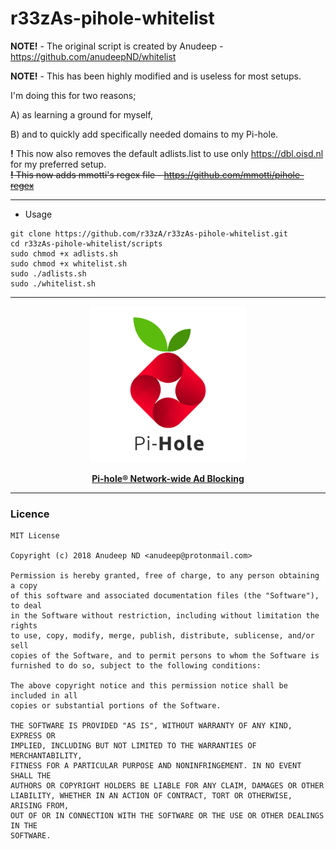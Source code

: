 # r33zAs-pihole-whitelist



**NOTE!** - The original script is created by Anudeep - https://github.com/anudeepND/whitelist

**NOTE!**  - This has been highly modified and is useless for most setups. 



I'm doing this for two reasons; 

A) as learning a ground for myself,

B) and to quickly add specifically needed domains to my Pi-hole.



**!** This now also removes the default adlists.list to use only <https://dbl.oisd.nl> for my preferred setup.  
~~**!** This now adds mmotti's regex file - https://github.com/mmotti/pihole-regex~~



***



- Usage


```
git clone https://github.com/r33zA/r33zAs-pihole-whitelist.git
cd r33zAs-pihole-whitelist/scripts
sudo chmod +x adlists.sh
sudo chmod +x whitelist.sh
sudo ./adlists.sh
sudo ./whitelist.sh
```



***

   <p align="center">
<img width="250" height="250" src="https://raw.githubusercontent.com/r33zA/r33zAs-pihole-whitelist/master/pihole.png"> 
</p>  

<p align="center">
         <b> <a href="https://pi-hole.net/" target="_blank"> Pi-hole® Network-wide Ad Blocking </a> </b>
</p>

***



### Licence

```
MIT License

Copyright (c) 2018 Anudeep ND <anudeep@protonmail.com>

Permission is hereby granted, free of charge, to any person obtaining a copy
of this software and associated documentation files (the "Software"), to deal
in the Software without restriction, including without limitation the rights
to use, copy, modify, merge, publish, distribute, sublicense, and/or sell
copies of the Software, and to permit persons to whom the Software is
furnished to do so, subject to the following conditions:

The above copyright notice and this permission notice shall be included in all
copies or substantial portions of the Software.

THE SOFTWARE IS PROVIDED "AS IS", WITHOUT WARRANTY OF ANY KIND, EXPRESS OR
IMPLIED, INCLUDING BUT NOT LIMITED TO THE WARRANTIES OF MERCHANTABILITY,
FITNESS FOR A PARTICULAR PURPOSE AND NONINFRINGEMENT. IN NO EVENT SHALL THE
AUTHORS OR COPYRIGHT HOLDERS BE LIABLE FOR ANY CLAIM, DAMAGES OR OTHER
LIABILITY, WHETHER IN AN ACTION OF CONTRACT, TORT OR OTHERWISE, ARISING FROM,
OUT OF OR IN CONNECTION WITH THE SOFTWARE OR THE USE OR OTHER DEALINGS IN THE
SOFTWARE.
```
